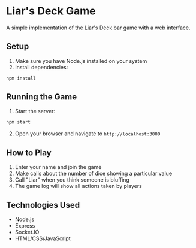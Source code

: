 # Liar's Deck Game

A simple implementation of the Liar's Deck bar game with a web interface.

## Setup

1. Make sure you have Node.js installed on your system
2. Install dependencies:
```bash
npm install
```

## Running the Game

1. Start the server:
```bash
npm start
```

2. Open your browser and navigate to `http://localhost:3000`

## How to Play

1. Enter your name and join the game
2. Make calls about the number of dice showing a particular value
3. Call "Liar" when you think someone is bluffing
4. The game log will show all actions taken by players

## Technologies Used

- Node.js
- Express
- Socket.IO
- HTML/CSS/JavaScript 